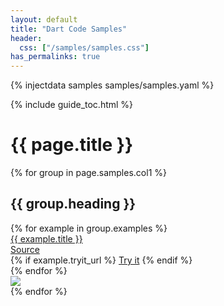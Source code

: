 ```yaml
---
layout: default
title: "Dart Code Samples"
header:
  css: ["/samples/samples.css"]
has_permalinks: true
---
```

{% injectdata samples samples/samples.yaml %}

<div class="row-fluid" markdown="1">
<div class="span3" id="toc-side" markdown="1">
{% include guide_toc.html %}
</div>

<div class="span9 offset3" markdown="1">

  <h1> {{ page.title }} </h1>

  <div class="row-fluid">
      {% for group in page.samples.col1 %}
        <h2 class="group-heading">{{ group.heading }}</h2>
        <div class="row-fluid">
          <div class="span9">
            {% for example in group.examples %}
              <div class="row-fluid example">
                <div class="span6">
                  <div class="title"><a href="{{ example.explanation_url }}">{{ example.title }}</a></div>
                </div>
                <div class="span3">
                  <div class="link"><a href="{{ example.source_url }}">Source</a></div>
                </div>
                <div class="span3">
                  {% if example.tryit_url %}
                    <a href="{{ example.tryit_url }}">Try it</a>
                  {% endif %}
                </div>
              </div>
            {% endfor %}
          </div>
          <div class="span3">
            <img class="screenshot" src="imgs/{{group.screenshot}}" >
          </div>
        </div>
      {% endfor %}

</div>
</div>
